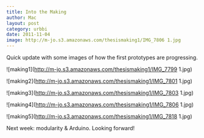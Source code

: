```yaml
---
title: Into the Making
author: Mac
layout: post
category: urbbi
date: 2011-11-04
image: http://m-jo.s3.amazonaws.com/thesismaking1/IMG_7806 1.jpg
---
```


Quick update with some images of how the first prototypes are progressing. 

<span>![making1](http://m-jo.s3.amazonaws.com/thesismaking1/IMG_7799 1.jpg)</span>

<span>![making2](http://m-jo.s3.amazonaws.com/thesismaking1/IMG_7801 1.jpg)</span>

<span>![making3](http://m-jo.s3.amazonaws.com/thesismaking1/IMG_7803 1.jpg)</span>

<span>![making4](http://m-jo.s3.amazonaws.com/thesismaking1/IMG_7806 1.jpg)</span>

<span>![making5](http://m-jo.s3.amazonaws.com/thesismaking1/IMG_7818 1.jpg)</span>

Next week: modularity & Arduino. Looking forward!